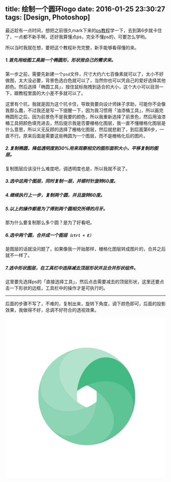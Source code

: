title: 绘制一个圆环logo
date: 2016-01-25 23:30:27
tags: [Design, Photoshop]
---
最近趁有一点时间，想把之前很久mark下来的[ps教程](http://www.uisdc.com/photoshop-fabulous-colorful-ring)学一下，去到第6步就卡住了，一点都不新手啊，还好我算懂点ps，完全不懂ps的，可要怎么学哟。

所以当时我就在想，要把这个教程补充完整，新手能够看得懂的来。

##### 1.首先用绘图工具画一个椭圆形，形状按自己的需求来。

第一步之前，需要先新建一个`psd`文件，尺寸大约六七百像素就可以了，太小不好做图，太大没必要，背景色选白色就可以了，当然你也可以凭自己的爱好选择其他颜色。然后选择「椭圆工具」，按住鼠标拖拽到适合的大小，这个大小可以目测一下，跟教程里面的大小差不多就可以了。

这里有个坑，我就是因为这个坑卡住，导致我要向设计师妹子求助，可能你不会像我那么蠢，不过我还是写一下提醒一下，因为我习惯用「油漆桶工具」，所以画完椭圆形之后，因为前景色不是我要的颜色，所以我重新选择了前景色，然后用油漆桶工具把颜色填充进去，然后提示我是否要栅格化图层，我一直不懂栅格化图层是什么意思，所以义无反顾的选择了栅格化图层，然后就悲剧了，到后面第6步，一直不行。原来后面是需要这些椭圆为一个图层，而不是栅格化后的图片。

<!-- more --> 

##### 2.复制椭圆，降低透明度到30%用来观察相交的图形面积大小，平移复制的图层。

复制图层应该没什么难度吧，调透明度也是，所以我就不说了。

##### 3.选中这两个图层，同时复制一层，并顺时针旋转60度。

##### 4.继续执行上一步，复制两个圆，并且旋转60度。

##### 5.以上的操作都是为了得到两个圆相交所得的月牙。

那为什么要复制那么多个圆？是为了好看吧。

##### 6.选中两个圆，合并成一个图层`（ctrl + E）`

是图层的话就没问题了，如果像我一开始那样，栅格化图层转成图片的，合并之后就不一样了。

##### 7.选中形状图层，在工具栏中选择减去顶层形状并且合并形状组件。

这里要先选择ps的「直接选择工具」，然后点击需要减去的顶层形状，这里还要点击一下形状的边框，工具栏中的操作才是可执行的。

***

后面的步骤不写了，不难的，复制出来，旋转下角度，调下颜色即可，后面的投影效果，我做得不好，总调不好符合的透视效果。

![make-logo](img/make-logo.jpg)